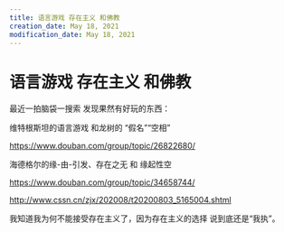 ```yaml
---
title: 语言游戏 存在主义 和佛教
creation_date: May 18, 2021
modification_date: May 18, 2021
---
```



# 语言游戏 存在主义 和佛教

最近一拍脑袋一搜索 发现果然有好玩的东西：

维特根斯坦的语言游戏 和龙树的 “假名”“空相”

https://www.douban.com/group/topic/26822680/

海德格尔的缘-由-引发、存在之无 和 缘起性空

https://www.douban.com/group/topic/34658744/

http://www.cssn.cn/zjx/202008/t20200803_5165004.shtml

我知道我为何不能接受存在主义了，因为存在主义的选择 说到底还是“我执”。

